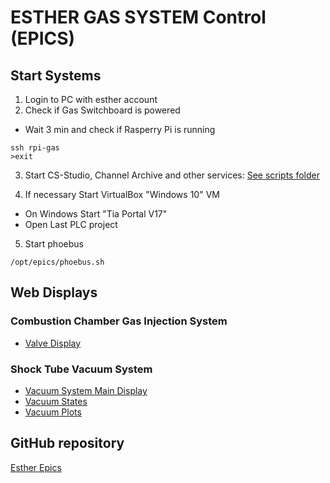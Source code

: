# ESTHER GAS SYSTEM Control (EPICS)

## Start Systems

1. Login to PC with esther account
2. Check if Gas Switchboard is powered
  * Wait 3 min and check if Rasperry Pi is running
```
ssh rpi-gas
>exit
```
3. Start CS-Studio, Channel Archive and other services:
[See scripts folder](/launch-scripts/)

4. If necessary Start VirtualBox "Windows 10" VM
  * On Windows Start "Tia Portal V17"
  * Open Last PLC project
5. Start phoebus
```
/opt/epics/phoebus.sh
```

## Web Displays
### Combustion Chamber Gas Injection System 
* [Valve Display](http://10.10.136.128:8080/dbwr/view.jsp?display=https://raw.githubusercontent.com/ipfn-hpl/esther-epics/master/phoebus-display-builder/CSS/GasSystem/ValveDisplay.bob)

### Shock Tube Vacuum System 
* [Vacuum System Main Display](http://10.10.136.128:8080/dbwr/view.jsp?display=https://raw.githubusercontent.com/ipfn-hpl/esther-epics/master/phoebus-display-builder/CSS/EstherVacuumMonitor.bob)   
* [Vacuum States](http://10.10.136.128:8080/dbwr/view.jsp?display=https://raw.githubusercontent.com/ipfn-hpl/esther-epics/master/phoebus-display-builder/CSS/VacuumStates.bob)
* [Vacuum Plots](http://10.10.136.128:8080/dbwr/view.jsp?display=https://raw.githubusercontent.com/ipfn-hpl/esther-epics/master/phoebus-display-builder/CSS/VacuumPlots.bob)

## GitHub repository
[Esther Epics](https://github.com/ipfn-hpl/esther-epics)

